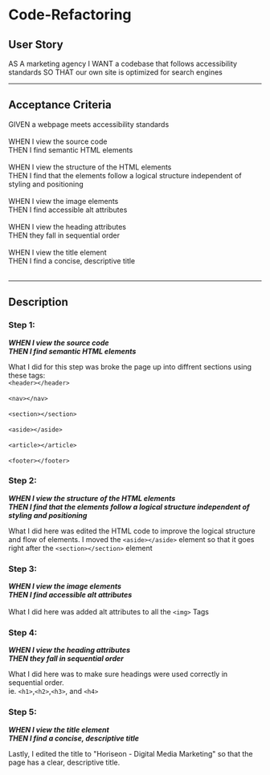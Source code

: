 # Code-Refactoring

## User Story

AS A marketing agency
I WANT a codebase that follows accessibility standards
SO THAT our own site is optimized for search engines
<hr>

## Acceptance Criteria
GIVEN a webpage meets accessibility standards<br><br>
WHEN I view the source code<br>
THEN I find semantic HTML elements<br><br>
WHEN I view the structure of the HTML elements<br>
THEN I find that the elements follow a logical structure independent of styling and positioning<br><br>
WHEN I view the image elements<br>
THEN I find accessible alt attributes<br><br>
WHEN I view the heading attributes<br>
THEN they fall in sequential order<br><br>
WHEN I view the title element<br>
THEN I find a concise, descriptive title<br><br>
<hr>

## Description

### Step 1: 
***WHEN I view the source code<br>
THEN I find semantic HTML elements***

What I did for this step was broke the page up into diffrent sections using these tags:
<br> ```<header></header>```<br>
<br> ```<nav></nav>```<br>
<br> ```<section></section>```<br>
<br> ```<aside></aside>```<br>
<br> ```<article></article>```<br>
<br> ```<footer></footer>```<br>

### Step 2: 
***WHEN I view the structure of the HTML elements<br>
THEN I find that the elements follow a logical structure independent of styling and positioning***

What I did here was edited the HTML code to improve the logical structure and flow of elements. I moved the ```<aside></aside>``` element so that it goes right after the ```<section></section>``` element


### Step 3: 
***WHEN I view the image elements<br>
THEN I find accessible alt attributes***<br><br>
What I did here was added alt attributes to all the ```<img>``` Tags

### Step 4:
***WHEN I view the heading attributes<br>
THEN they fall in sequential order***

What I did here was to make sure headings were used correctly in sequential order. <br>
ie.  ```<h1>```,```<h2>```,```<h3>```, and ```<h4>```

### Step 5:
***WHEN I view the title element<br>
THEN I find a concise, descriptive title***

Lastly, I edited the title to "Horiseon - Digital Media Marketing" so that the page has a clear, descriptive title. 



